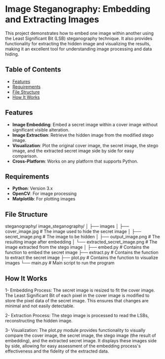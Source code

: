 # Image Steganography: Embedding and Extracting Images

This project demonstrates how to embed one image within another using the Least Significant Bit (LSB) steganography technique. It also provides functionality for extracting the hidden image and visualizing the results, making it an excellent tool for understanding image processing and data hiding.

## Table of Contents

- [Features](#features)
- [Requirements](#requirements)
- [File Structure](#file-structure)
- [How It Works](#how-it-works)

## Features

- **Image Embedding**: Embed a secret image within a cover image without significant visible alteration.
- **Image Extraction**: Retrieve the hidden image from the modified stego image.
- **Visualization**: Plot the original cover image, the secret image, the stego image, and the extracted secret image side by side for easy comparison.
- **Cross-Platform**: Works on any platform that supports Python.

## Requirements

- **Python**: Version 3.x
- **OpenCV**: For image processing
- **Matplotlib**: For plotting images



## File Structure


steganography/
    image_steganography/
    │
    ├── images
    │   ├── cover_image.jpg          # The image used to hide the secret image
    │   ├── secret_image.png         # The image to be hidden
    │   ├── output_image.png         # The resulting image after embedding
    │   └── extracted_secret_image.png # The image extracted from the stego image
    │
    ├── embed.py                     # Contains the function to embed the secret image
    ├── extract.py                   # Contains the function to extract the secret image
    ├── plot.py                      # Contains the function to visualize images
    └── main.py                      # Main script to run the program


## How It Works

1- Embedding Process:
    The secret image is resized to fit the cover image.
    The Least Significant Bit of each pixel in the cover image is modified to store the pixel data of the secret image. 
    This ensures that changes are minimal and not easily detectable.

2- Extraction Process:
    The stego image is processed to read the LSBs, reconstructing the hidden image.

3- Visualization:
    The plot.py module provides functionality to visually compare the cover image, the secret image, the stego image (the result of embedding), and the extracted secret image. It displays these images side by side, allowing for easy assessment of the embedding process's effectiveness and the fidelity of the extracted data.


